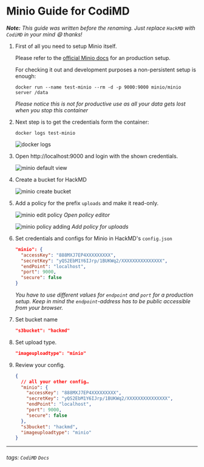 # Minio Guide for CodiMD

***Note:** This guide was written before the renaming. Just replace `HackMD` with `CodiMD` in your mind :smile: thanks!*

1. First of all you need to setup Minio itself.

   Please refer to the [official Minio docs](https://docs.minio.io/) for an
   production setup.

   For checking it out and development purposes a non-persistent setup is enough:
   ```console
   docker run --name test-minio --rm -d -p 9000:9000 minio/minio server /data
   ```

   *Please notice this is not for productive use as all your data gets lost
   when you stop this container*

2. Next step is to get the credentials form the container:

   ```
   docker logs test-minio
   ```

    ![docker logs](https://i.imgur.com/xsXNzF4.png)

3. Open http://localhost:9000 and login with the shown credentials.

    ![minio default view](https://i.imgur.com/U9BHtpw.png)

4. Create a bucket for HackMD

    ![minio create bucket](https://i.imgur.com/mbEC0fZ.png)

5. Add a policy for the prefix `uploads` and make it read-only.

    ![minio edit policy](https://i.imgur.com/FFaAsqx.png)
    *Open policy editor*

    ![minio policy adding](https://i.imgur.com/Uoee6Kw.png)
    *Add policy for uploads*

6. Set credentials and configs for Minio in HackMD's `config.json`

   ```JSON
   "minio": {
     "accessKey": "888MXJ7EP4XXXXXXXXX",
     "secretKey": "yQS2EbM1Y6IJrp/1BUKWq2/XXXXXXXXXXXXXXX",
     "endPoint": "localhost",
     "port": 9000,
     "secure": false
   }
   ```
   *You have to use different values for `endpoint` and `port` for a production
   setup. Keep in mind the `endpoint`-address has to be public accessible from
   your browser.*

7. Set bucket name

   ```JSON
   "s3bucket": "hackmd"
   ```

8. Set upload type.

   ```JSON
   "imageuploadtype": "minio"
   ```

9. Review your config.

   ```json
   {
     // all your other config…
     "minio": {
       "accessKey": "888MXJ7EP4XXXXXXXXX",
       "secretKey": "yQS2EbM1Y6IJrp/1BUKWq2/XXXXXXXXXXXXXXX",
       "endPoint": "localhost",
       "port": 9000,
       "secure": false
     },
     "s3bucket": "hackmd",
     "imageuploadtype": "minio"
   }
   ```
---
###### tags: `CodiMD` `Docs`